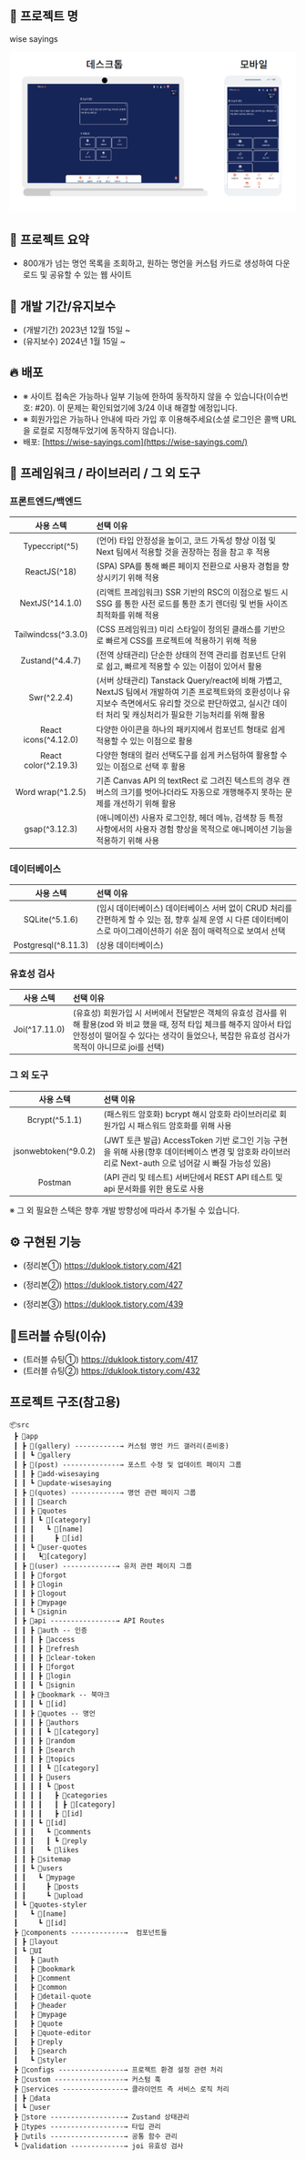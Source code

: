 ## 📓 프로젝트 명

wise sayings

![Alt text](image.png)

## 🎫 프로젝트 요약

- 800개가 넘는 명언 목록을 조회하고, 원하는 명언을 커스텀 카드로 생성하여 다운로드 및 공유할 수 있는 웹 사이트

## 📅 개발 기간/유지보수

- (개발기간) 2023년 12월 15일 ~
- (유지보수) 2024년 1월 15일 ~

## 🔥 배포
- ※ 사이트 접속은 가능하나 일부 기능에 한하여 동작하지 않을 수 있습니다(이슈번호: #20). 이 문제는 확인되었기에 3/24 이내 해결할 에정입니다.
- ※ 회원가입은 가능하나 안내에 따라 가입 후 이용해주세요(소셜 로그인은 콜백 URL을 로컬로 지정해두었기에 동작하지 않습니다).
- 배포: [https://wise-sayings.com](https://wise-sayings.com/)

## 🧰 프레임워크 / 라이브러리 / 그 외 도구

### 프론트엔드/백엔드

|      사용 스텍       | 선택 이유                                                                                                                                                                                                          |
| :------------------: | :----------------------------------------------------------------------------------------------------------------------------------------------------------------------------------------------------------------- |
|    Typeccript(^5)    | (언어) 타입 안정성을 높이고, 코드 가독성 향상 이점 및 Next 팀에서 적용할 것을 권장하는 점을 참고 후 적용                                                                                                           |
|     ReactJS(^18)     | (SPA) SPA를 통해 빠른 페이지 전환으로 사용자 경험을 향상시키기 위해 적용                                                                                                                                           |
|   NextJS(^14.1.0)    | (리액트 프레임워크) SSR 기반의 RSC의 이점으로 빌드 시 SSG 를 통한 사전 로드를 통한 초기 렌더링 및 번들 사이즈 최적화를 위해 적용                                                                                   |
| Tailwindcss(^3.3.0)  | (CSS 프레임워크) 미리 스타일이 정의된 클래스를 기반으로 빠르게 CSS를 프로젝트에 적용하기 위해 적용                                                                                                                 |
|   Zustand(^4.4.7)    | (전역 상태관리) 단순한 상태의 전역 관리를 컴포넌트 단위로 쉽고, 빠르게 적용할 수 있는 이점이 있어서 활용                                                                                                           |
|     Swr(^2.2.4)      | (서버 상태관리) Tanstack Query/react에 비해 가볍고, NextJS 팀에서 개발하여 기존 프로젝트와의 호환성이나 유지보수 측면에서도 유리할 것으로 판단하였고, 실시간 데이터 처리 및 캐싱처리가 필요한 기능처리를 위해 활용 |
| React icons(^4.12.0) | 다양한 아이콘을 하나의 패키지에서 컴포넌트 형태로 쉽게 적용할 수 있는 이점으로 활용                                                                                                                                |
| React color(^2.19.3) | 다양한 형태의 컬러 선택도구를 쉽게 커스텀하여 활용할 수 있는 이점으로 선택 후 활용                                                                                                                                 |
|  Word wrap(^1.2.5)   | 기존 Canvas API 의 textRect 로 그려진 텍스트의 경우 캔버스의 크기를 벗어나더라도 자동으로 개행해주지 못하는 문제를 개선하기 위해 활용                                                                              |
|    gsap(^3.12.3)     | (애니메이션) 사용자 로그인창, 헤더 메뉴, 검색창 등 특정 사항에서의 사용자 경험 향상을 목적으로 애니메이션 기능을 적용하기 위해 사용                                                                                |

### 데이터베이스

|      사용 스텍      | 선택 이유                                                                                                                                                              |
| :-----------------: | :--------------------------------------------------------------------------------------------------------------------------------------------------------------------- |
|   SQLite(^5.1.6)    | (임시 데이터베이스) 데이터베이스 서버 없이 CRUD 처리를 간편하게 할 수 있는 점, 향후 실제 운영 시 다른 데이터베이스로 마이그레이션하기 쉬운 점이 매력적으로 보여서 선택 |
| Postgresql(^8.11.3) | (상용 데이터베이스)                                                                                                                                                    |

### 유효성 검사

|   사용 스텍   | 선택 이유                                                                                                                                                                                                                 |
| :-----------: | :------------------------------------------------------------------------------------------------------------------------------------------------------------------------------------------------------------------------ |
| Joi(^17.11.0) | (유효성) 회원가입 시 서버에서 전달받은 객체의 유효성 검사를 위해 활용(zod 와 비교 했을 때, 정적 타입 체크를 해주지 않아서 타입안정성이 떨어질 수 있다는 생각이 들었으나, 복잡한 유효성 검사가 목적이 아니므로 joi를 선택) |

### 그 외 도구

|      사용 스텍       | 선택 이유                                                                                                                                              |
| :------------------: | :----------------------------------------------------------------------------------------------------------------------------------------------------- |
|    Bcrypt(^5.1.1)    | (패스워드 암호화) bcrypt 해시 암호화 라이브러리로 회원가입 시 패스워드 암호화를 위해 사용                                                              |
| jsonwebtoken(^9.0.2) | (JWT 토큰 발급) AccessToken 기반 로그인 기능 구현을 위해 사용(향후 데이터베이스 변경 및 암호화 라이브러리로 Next-auth 으로 넘어갈 시 빠질 가능성 있음) |
|       Postman        | (API 관리 및 테스트) 서버단에서 REST API 테스트 및 api 문서화를 위한 용도로 사용                                                                       |

※ 그 외 필요한 스텍은 향후 개발 방향성에 따라서 추가될 수 있습니다.

## ⚙ 구현된 기능

- (정리본①) https://duklook.tistory.com/421

- (정리본②) https://duklook.tistory.com/427

- (정리본③) https://duklook.tistory.com/439

## 🚬트러블 슈팅(이슈)

- (트러블 슈팅①) https://duklook.tistory.com/417
- (트러블 슈팅②) https://duklook.tistory.com/432

## 프로젝트 구조(참고용)

```
📦src
 ┣ 📂app
 ┃ ┣ 📂(gallery) -----------→ 커스텀 명언 카드 갤러리(준비중)
 ┃ ┃ ┗ 📂gallery
 ┃ ┣ 📂(post) --------------→ 포스트 수정 및 업데이트 페이지 그룹
 ┃ ┃ ┣ 📂add-wisesaying
 ┃ ┃ ┗ 📂update-wisesaying
 ┃ ┣ 📂(quotes) ------------→ 명언 관련 페이지 그룹
 ┃ ┃ ┃ 📂search
 ┃ ┃ ┣ 📂quotes
 ┃ ┃ ┃ ┗ 📂[category]
 ┃ ┃ ┃   ┗ 📂[name]
 ┃ ┃ ┃     ┣ 📂[id]
 ┃ ┃ ┗ 📂user-quotes
 ┃ ┃   ┗📂[category]
 ┃ ┣ 📂(user) -------------→ 유저 관련 페이지 그룹
 ┃ ┃ ┣ 📂forgot
 ┃ ┃ ┣ 📂login
 ┃ ┃ ┣ 📂logout
 ┃ ┃ ┣ 📂mypage
 ┃ ┃ ┗ 📂signin
 ┃ ┣ 📂api ----------------→ API Routes
 ┃ ┃ ┣ 📂auth -- 인증
 ┃ ┃ ┃ ┣ 📂access
 ┃ ┃ ┃ ┣ 📂refresh
 ┃ ┃ ┃ ┣ 📂clear-token
 ┃ ┃ ┃ ┣ 📂forgot
 ┃ ┃ ┃ ┣ 📂login
 ┃ ┃ ┃ ┗ 📂signin
 ┃ ┃ ┣ 📂bookmark -- 북마크
 ┃ ┃ ┃ ┗ 📂[id]
 ┃ ┃ ┣ 📂quotes -- 명언
 ┃ ┃ ┃ ┣ 📂authors
 ┃ ┃ ┃ ┃ ┗ 📂[category]
 ┃ ┃ ┃ ┣ 📂random
 ┃ ┃ ┃ ┣ 📂search
 ┃ ┃ ┃ ┣ 📂topics
 ┃ ┃ ┃ ┃ ┗ 📂[category]
 ┃ ┃ ┃ ┣ 📂users
 ┃ ┃ ┃ ┃ ┗ 📂post
 ┃ ┃ ┃ ┃   ┣ 📂categories
 ┃ ┃ ┃ ┃   ┃ ┣ 📂[category]
 ┃ ┃ ┃ ┃   ┣ 📂[id]
 ┃ ┃ ┃ ┗ 📂[id]
 ┃ ┃ ┃   ┗ 📂comments
 ┃ ┃ ┃   ┃ ┗ 📂reply
 ┃ ┃ ┃   ┗ 📂likes
 ┃ ┃ ┣ 📂sitemap
 ┃ ┃ ┗ 📂users
 ┃ ┃   ┗ 📂mypage
 ┃ ┃     ┣ 📂posts
 ┃ ┃     ┗ 📂upload
 ┃ ┗ 📂quotes-styler
 ┃   ┗ 📂[name]
 ┃     ┗ 📂[id]
 ┣ 📂components -------------→  컴포넌트들
 ┃ ┣ 📂layout
 ┃ ┗ 📂UI
 ┃   ┣ 📂auth
 ┃   ┣ 📂bookmark
 ┃   ┣ 📂comment
 ┃   ┣ 📂common
 ┃   ┣ 📂detail-quote
 ┃   ┣ 📂header
 ┃   ┣ 📂mypage
 ┃   ┣ 📂quote
 ┃   ┣ 📂quote-editor
 ┃   ┣ 📂reply
 ┃   ┣ 📂search
 ┃   ┗ 📂styler
 ┣ 📂configs ----------------→ 프로젝트 환경 설정 관련 처리
 ┣ 📂custom -----------------→ 커스텀 훅
 ┣ 📂services ---------------→ 클라이언트 측 서비스 로직 처리
 ┃ ┣ 📂data
 ┃ ┗ 📂user
 ┣ 📂store ------------------→ Zustand 상태관리
 ┣ 📂types ------------------→ 타입 관리
 ┣ 📂utils ------------------→ 공통 함수 관리
 ┗ 📂validation -------------→ joi 유효성 검사
```
